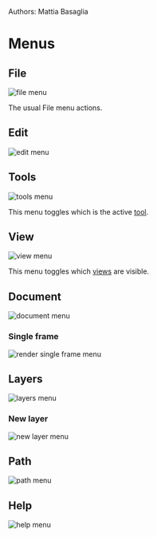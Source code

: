 Authors: Mattia Basaglia

# Menus

## File

![file menu](/img/screenshots/menus/file.png)

The usual File menu actions.

## Edit

![edit menu](/img/screenshots/menus/edit.png)

## Tools

![tools menu](/img/screenshots/menus/tools.png)

This menu toggles which is the active [tool](tools.md).

## View

![view menu](/img/screenshots/menus/view.png)

This menu toggles which [views](docks.md) are visible.


## Document

![document menu](/img/screenshots/menus/document.png)

### Single frame

![render single frame menu](/img/screenshots/menus/render_single_frame.png)


## Layers

![layers menu](/img/screenshots/menus/layers.png)

### New layer

![new layer menu](/img/screenshots/menus/new_layer.png)

## Path

![path menu](/img/screenshots/menus/path.png)

## Help

![help menu](/img/screenshots/menus/help.png)
